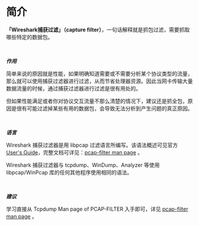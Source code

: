 # 简介

**「Wireshark捕获过滤」（capture filter）**，一句话解释就是抓包过滤，需要抓取哪些特定的数据包。

</br>

_**作用**_


简单来说的原因就是性能，如果明确知道需要或不需要分析某个协议类型的流量，那么就可以使用捕获过滤器进行过滤，从而节省处理器资源。因此当网卡传输大量数据流量的时候，通过捕获过滤器进行过滤是很有用处的。

但如果性能满足或者你对协议交互流量不那么清楚的情况下，建议还是抓全包，原因是很有可能过滤掉某些有用的数据包，会导致无法分析到产生问题的真正原因。  

</br>

_**语言**_


Wireshark 捕获过滤器是用 libpcap 过滤语言所编写。该语法概述可见官方 [User's Guide](http://www.wireshark.org/docs/wsug_html_chunked/ChCapCaptureFilterSection.html)，完整文档可详见：[pcap-filter man page](https://www.tcpdump.org/manpages/pcap-filter.7.html) 。

Wireshark 捕获过滤器与 tcpdump、WinDump、Analyzer 等使用 libpcap/WinPcap 库的任何其他程序使用相同的语法。

</br>

_**建议**_

学习直接从 Tcpdump Man page of PCAP-FILTER 入手即可，详见 [pcap-filter man page](https://www.tcpdump.org/manpages/pcap-filter.7.html) 。





